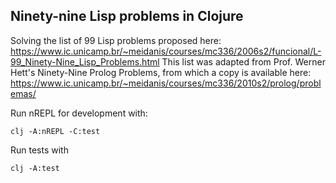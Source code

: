 ## Ninety-nine Lisp problems in Clojure

Solving the list of 99 Lisp problems proposed here: https://www.ic.unicamp.br/~meidanis/courses/mc336/2006s2/funcional/L-99_Ninety-Nine_Lisp_Problems.html
This list was adapted from Prof. Werner Hett's Ninety-Nine Prolog Problems, from which a copy is available here: https://www.ic.unicamp.br/~meidanis/courses/mc336/2010s2/prolog/problemas/

Run nREPL for development with:

```
clj -A:nREPL -C:test
```

Run tests with
```
clj -A:test
```
